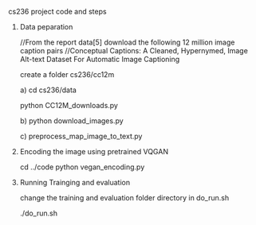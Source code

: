 cs236 project code and steps

1. Data peparation

    //From the report data[5] download the following 12 million image caption pairs
    //Conceptual Captions: A Cleaned, Hypernymed, Image Alt-text Dataset
      For Automatic Image Captioning

     create a folder cs236/cc12m

   a) cd cs236/data
   
      python CC12M_downloads.py
      
   b) python download_images.py
   
   c) preprocess_map_image_to_text.py
   
2. Encoding the image using pretrained VQGAN

   cd ../code
   python vegan_encoding.py
   
2. Running Trainging and evaluation

 
   change the training and evaluation folder directory in do_run.sh
   
   ./do_run.sh
